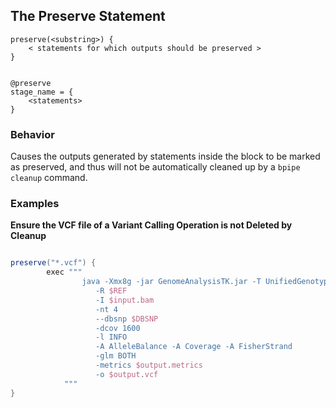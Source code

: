 ## The Preserve Statement

    
    preserve(<substring>) {
        < statements for which outputs should be preserved > 
    }

    
    @preserve
    stage_name = { 
        <statements> 
    }

### Behavior

Causes the outputs generated by statements inside the block to be marked as preserved, and thus will not be automatically cleaned up by a `bpipe cleanup` command. 

### Examples

**Ensure the VCF file of a Variant Calling Operation is not Deleted by Cleanup**

```groovy 

preserve("*.vcf") {
        exec """ 
                java -Xmx8g -jar GenomeAnalysisTK.jar -T UnifiedGenotyper 
                   -R $REF 
                   -I $input.bam 
                   -nt 4
                   --dbsnp $DBSNP 
                   -dcov 1600 
                   -l INFO 
                   -A AlleleBalance -A Coverage -A FisherStrand 
                   -glm BOTH
                   -metrics $output.metrics
                   -o $output.vcf
            """
}
```
